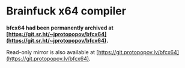 # Brainfuck x64 compiler

**bfcx64 had been permanently archived at [https://git.sr.ht/~jprotopopov/bfcx64](https://git.sr.ht/~jprotopopov/bfcx64).**

Read-only mirror is also available at [https://git.protopopov.lv/bfcx64](https://git.protopopov.lv/bfcx64).
